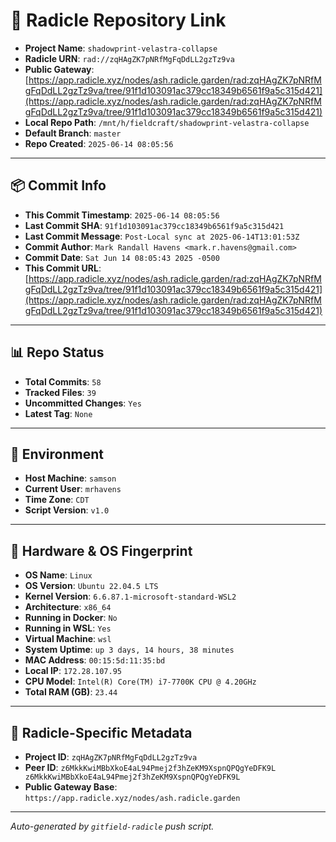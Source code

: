 # 🔗 Radicle Repository Link

- **Project Name**: `shadowprint-velastra-collapse`
- **Radicle URN**: `rad://zqHAgZK7pNRfMgFqDdLL2gzTz9va`
- **Public Gateway**: [https://app.radicle.xyz/nodes/ash.radicle.garden/rad:zqHAgZK7pNRfMgFqDdLL2gzTz9va/tree/91f1d103091ac379cc18349b6561f9a5c315d421](https://app.radicle.xyz/nodes/ash.radicle.garden/rad:zqHAgZK7pNRfMgFqDdLL2gzTz9va/tree/91f1d103091ac379cc18349b6561f9a5c315d421)
- **Local Repo Path**: `/mnt/h/fieldcraft/shadowprint-velastra-collapse`
- **Default Branch**: `master`
- **Repo Created**: `2025-06-14 08:05:56`

---

## 📦 Commit Info

- **This Commit Timestamp**: `2025-06-14 08:05:56`
- **Last Commit SHA**: `91f1d103091ac379cc18349b6561f9a5c315d421`
- **Last Commit Message**: `Post-Local sync at 2025-06-14T13:01:53Z`
- **Commit Author**: `Mark Randall Havens <mark.r.havens@gmail.com>`
- **Commit Date**: `Sat Jun 14 08:05:43 2025 -0500`
- **This Commit URL**: [https://app.radicle.xyz/nodes/ash.radicle.garden/rad:zqHAgZK7pNRfMgFqDdLL2gzTz9va/tree/91f1d103091ac379cc18349b6561f9a5c315d421](https://app.radicle.xyz/nodes/ash.radicle.garden/rad:zqHAgZK7pNRfMgFqDdLL2gzTz9va/tree/91f1d103091ac379cc18349b6561f9a5c315d421)

---

## 📊 Repo Status

- **Total Commits**: `58`
- **Tracked Files**: `39`
- **Uncommitted Changes**: `Yes`
- **Latest Tag**: `None`

---

## 🧭 Environment

- **Host Machine**: `samson`
- **Current User**: `mrhavens`
- **Time Zone**: `CDT`
- **Script Version**: `v1.0`

---

## 🧬 Hardware & OS Fingerprint

- **OS Name**: `Linux`
- **OS Version**: `Ubuntu 22.04.5 LTS`
- **Kernel Version**: `6.6.87.1-microsoft-standard-WSL2`
- **Architecture**: `x86_64`
- **Running in Docker**: `No`
- **Running in WSL**: `Yes`
- **Virtual Machine**: `wsl`
- **System Uptime**: `up 3 days, 14 hours, 38 minutes`
- **MAC Address**: `00:15:5d:11:35:bd`
- **Local IP**: `172.28.107.95`
- **CPU Model**: `Intel(R) Core(TM) i7-7700K CPU @ 4.20GHz`
- **Total RAM (GB)**: `23.44`

---

## 🌱 Radicle-Specific Metadata

- **Project ID**: `zqHAgZK7pNRfMgFqDdLL2gzTz9va`
- **Peer ID**: `z6MkkKwiMBbXkoE4aL94Pmej2f3hZeKM9XspnQPQgYeDFK9L
z6MkkKwiMBbXkoE4aL94Pmej2f3hZeKM9XspnQPQgYeDFK9L`
- **Public Gateway Base**: `https://app.radicle.xyz/nodes/ash.radicle.garden`

---

_Auto-generated by `gitfield-radicle` push script._

